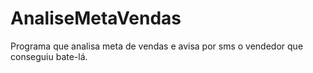 # AnaliseMetaVendas
Programa que analisa meta de vendas e avisa por sms o vendedor que conseguiu bate-lá.
